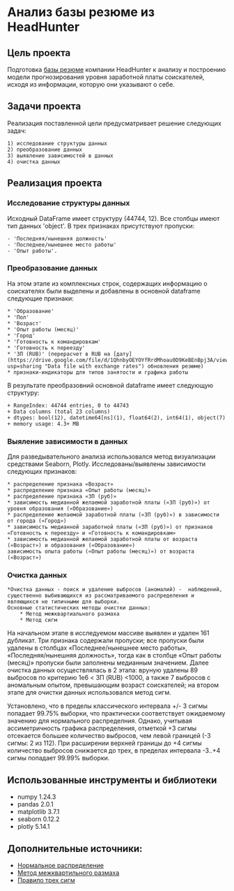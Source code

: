 # Анализ базы резюме из HeadHunter

## Цель проекта
Подготовка [базы резюме](https://drive.google.com/file/d/1i3hAJx1jWZFO3TPiHVi9A4yhE8TaJwlP/view?usp=sharing "Link to database file on GoogleDrive") компании HeadHunter к анализу и построению модели прогнозирования уровня заработной платы соискателей, исходя из информации, которую они указывают о себе.

## Задачи проекта
Реализация поставленной цели предусматривает решение следующих задач:

    1) исследование структуры данных
    2) преобразование данных
    3) выявление зависимостей в данных
    4) очистка данных


## Реализация проекта

### Исследование структуры данных
Исходный DataFrame имеет структуру (44744, 12).
Все столбцы имеют тип данных 'object'. 
В трех признаках присутствуют пропуски: 

    - 'Последняя/нынешняя должность'
    - 'Последнее/нынешнее место работы'
    - 'Опыт работы'.

### Преобразование данных
На этом этапе из комплексных строк, содержащих информацию о соискателях были выделены и добавлены в основной dataframe следующие признаки:

    * 'Образование'
    * 'Пол'
    * 'Возраст'
    * 'Опыт работы (месяц)'
    * 'Город'
    * 'Готовность к командировкам'
    * 'Готовность к переезду'
    * 'ЗП (RUB)' (перерасчет в RUB на [дату](https://drive.google.com/file/d/1QhnbyOEYOYfRrdMhoau0D9KeBEnBpj3A/view?usp=sharing "Data file with exchange rates") обновления резюме)
    * признаки-индикаторы для типов занятости и графика работы

В результате преобразовний основной dataframe имеет следующую структуру:

    + RangeIndex: 44744 entries, 0 to 44743
    + Data columns (total 23 columns)
    + dtypes: bool(12), datetime64[ns](1), float64(2), int64(1), object(7)
    + memory usage: 4.3+ MB

### Выяление зависимости в данных
Для разведывательного анализа использовался метод визуализации средствами Seaborn, Plotly. Исследованы/выявлены зависимости следующих признаков:

    * распределение признака «Возраст»
    * распределение признака «Опыт работы (месяц)»
    * распределение признака «ЗП (руб)» 
    * зависимость медианной желаемой заработной платы («ЗП (руб)») от уровня образования («Образование»)
    * распределение желаемой заработной платы («ЗП (руб)») в зависимости от города («Город»)
    * зависимость медианной заработной платы («ЗП (руб)») от признаков «Готовность к переезду» и «Готовность к командировкам»
    * зависимость медианной желаемой заработной платы от возраста («Возраст») и образования («Образование»)
    зависимость опыта работы («Опыт работы (месяц)») от возраста («Возраст»)

### Очистка данных
    *Очистка данных - поиск и удаление выбросов (аномалий) -  наблюдений, существенно выбивающихся из рассматриваемого распределения и являющихся не типичными для выборки.
    Основные статистических методы очистки данных:
        * Метод межквартиального размаха 
        * Метод сигм
На начальном этапе в исследуемом массиве выявлен и удален 161 дубликат.
Три признака содержали пропуски; все пропуски были удалены в столбцах «Последнее/нынешнее место работы», «Последняя/нынешняя должность», тогда как в столбце «Опыт работы (месяц)» пропуски были заполнены медианным значением.
Далее очистка данных осуществлялась в 2 этапа: вруную удалены 89 выбросов по критерию 1e6 < ЗП (RUB) <1000, а также 7 выбросов с аномальным опытом, превышающим возраст соискателей; на втором этапе для очистки данных использовался метод сигм. 

Установлено, что в пределы классического интервала +/- 3 сигмы попадает 99.75% выборки, что практически соответствует ожидаемому значению для нормального распределния. Однако, учитывая ассиметричность графика распределения, отметкой +3 сигмы отсекается большее количество выбросов, чем левой границей (-3 сигмы: 2 из 112). 
При расширении верхней границы до +4 сигмы количество выбросов снижается до трех, в пределах интервала -3..+4 сигмы попадает 99.99% выборки. 

## Использованные инструменты и библиотеки
* numpy 1.24.3
* pandas 2.0.1
* matplotlib 3.7.1
* seaborn 0.12.2
* plotly 5.14.1

## Дополнительные источники:
* [Нормальное распределение](https://ru.wikipedia.org/wiki/Нормальное_распределение)
* [Метод межквартильного размаха](https://recture.ru/common/chto-takoe-pravilo-mezhkvartilnogo-razmaha/)
* [Правило трех сигм](https://wiki.loginom.ru/articles/3-sigma-rule.html)








